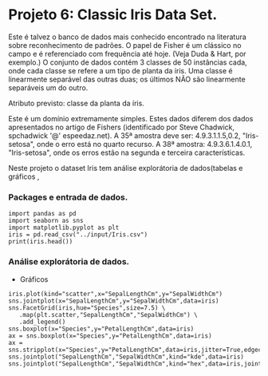 # Projeto 6: Classic Iris Data Set.

Este é talvez o banco de dados mais conhecido encontrado na literatura sobre reconhecimento de padrões. O papel de Fisher é um clássico
no campo e é referenciado com frequência até hoje. (Veja Duda & Hart, por exemplo.) O conjunto de dados contém 3 classes de 50 instâncias
cada, onde cada classe se refere a um tipo de planta da íris. Uma classe é linearmente separável das outras duas; os últimos 
NÃO são linearmente separáveis um do outro.

Atributo previsto: classe da planta da íris.

Este é um domínio extremamente simples.
Estes dados diferem dos dados apresentados no artigo de Fishers (identificado por Steve Chadwick, spchadwick '@' espeedaz.net). 
A 35ª amostra deve ser: 4.9.3.1.1.5,0.2, "Iris-setosa", onde o erro está no quarto recurso. A 38ª amostra: 4.9.3.6.1.4.0.1, "Iris-setosa",
onde os erros estão na segunda e terceira características.

Neste projeto o dataset Iris tem análise explorátoria de dados(tabelas e gráficos , 

### Packages e entrada de dados.
```{python, cache=FALSE, message=FALSE, warning=FALSE}
import pandas as pd
import seaborn as sns
import matplotlib.pyplot as plt
iris = pd.read_csv("../input/Iris.csv")
print(iris.head())
```
### Análise explorátoria de dados.

* Gráficos
```{python, cache=FALSE, message=FALSE, warning=FALSE}
iris.plot(kind="scatter",x="SepalLengthCm",y="SepalWidthCm")
sns.jointplot(x="SepalLengthCm",y="SepalWidthCm",data=iris)
sns.FacetGrid(iris,hue="Species",size=7.5) \
   .map(plt.scatter,"SepalLengthCm","SepalWidthCm") \
   .add_legend() 
sns.boxplot(x="Species",y="PetalLengthCm",data=iris)
ax = sns.boxplot(x="Species",y="PetalLengthCm",data=iris)
ax = sns.stripplot(x="Species",y="PetalLengthCm",data=iris,jitter=True,edgecolor="gray")
sns.jointplot("SepalLengthCm","SepalWidthCm",kind="kde",data=iris)
sns.jointplot("SepalLengthCm","SepalWidthCm",kind="hex",data=iris,joint_kws=dict(bins=10))
```
